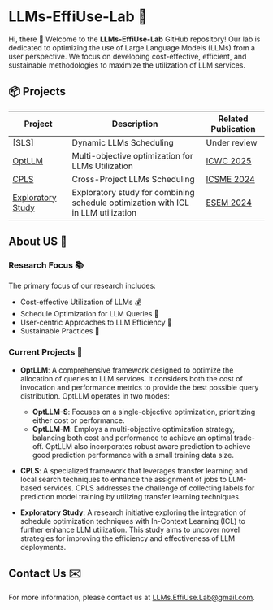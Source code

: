 # LLMs-EffiUse-Lab 🚀

Hi, there 👋 Welcome to the **LLMs-EffiUse-Lab** GitHub repository! Our lab is dedicated to optimizing the use of Large Language Models (LLMs) from a user perspective. We focus on developing cost-effective, efficient, and sustainable methodologies to maximize the utilization of LLM services.


## 📦 Projects

| Project | Description | Related Publication |
|---------|-------------|---------------------|
| [SLS] | Dynamic LLMs Scheduling | Under review |
| [OptLLM](https://github.com/LLMs-EffiUse-Lab/OptLLM) | Multi-objective optimization for LLMs Utilization | [ICWC 2025](https://ieeexplore.ieee.org/iel8/10707332/10707376/10707591.pdf) |
| [CPLS](https://github.com/LLMs-EffiUse-Lab/CPLS) | Cross-Project LLMs Scheduling | [ICSME 2024](https://ieeexplore.ieee.org/iel8/10794981/10794987/10795114.pdf) |
| [Exploratory Study](https://github.com/LLMs-EffiUse-Lab/Sched-ICL-Empirical) | Exploratory study for combining schedule optimization with ICL in LLM utilization | [ESEM 2024](https://doi-org.ezproxy.newcastle.edu.au/10.1145/3674805.3686671) |



## About US 🌟

### Research Focus 📚
The primary focus of our research includes:
- Cost-effective Utilization of LLMs 💰
- Schedule Optimization for LLM Queries 📅
- User-centric Approaches to LLM Efficiency 👥
- Sustainable Practices 🌱

### Current Projects 🔬
- **OptLLM**: A comprehensive framework designed to optimize the allocation of queries to LLM services. It considers both the cost of invocation and performance metrics to provide the best possible query distribution. OptLLM operates in two modes:
  - **OptLLM-S**: Focuses on a single-objective optimization, prioritizing either cost or performance.
  - **OptLLM-M**: Employs a multi-objective optimization strategy, balancing both cost and performance to achieve an optimal trade-off. OptLLM also incorporates robust aware prediction to achieve good prediction performance with a small training data size.

- **CPLS**: A specialized framework that leverages transfer learning and local search techniques to enhance the assignment of jobs to LLM-based services. CPLS addresses the challenge of collecting labels for prediction model training by utilizing transfer learning techniques. 

- **Exploratory Study**: A research initiative exploring the integration of schedule optimization techniques with In-Context Learning (ICL) to further enhance LLM utilization. This study aims to uncover novel strategies for improving the efficiency and effectiveness of LLM deployments.

## Contact Us ✉️
For more information, please contact us at [LLMs.EffiUse.Lab@gmail.com](mailto:LLMs.EffiUse.Lab@gmail.com).
